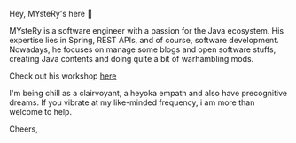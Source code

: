 Hey, MYsteRy's here 👋

MYsteRy is a software engineer with a passion for the Java ecosystem. His expertise lies in Spring, REST APIs, and of course, software development. Nowadays, he focuses on manage some blogs and open software stuffs, creating Java contents and doing quite a bit of warhambling mods.

Check out his workshop [here](https://steamcommunity.com/profiles/76561198275685062/myworkshopfiles/) 

I'm being chill as a clairvoyant, a heyoka empath and also have precognitive dreams. If you vibrate at my like-minded frequency, i am more than welcome to help.

Cheers,

